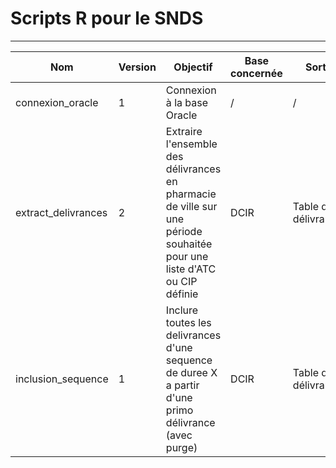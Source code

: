 # Scripts R pour le SNDS  

___


| Nom |  Version |Objectif | Base concernée | Sortie | Requirements | Dernière Maj |
|-----|----------|---------|----------------|--------|--------------|-----|
| connexion_oracle | 1 | Connexion à la base Oracle | / | / | / | 08/04/2025 |
| extract_delivrances| 2 |Extraire l'ensemble des délivrances en pharmacie de ville sur une période souhaitée pour une liste d'ATC ou CIP définie | DCIR | Table de délivrances | connexion_oracle.R | 08/04/2025 |
| inclusion_sequence | 1 | Inclure toutes les delivrances d'une sequence de duree X a partir d'une primo délivrance (avec purge) | DCIR | Table de délivrances | connexion_oracle.R | 09/04/2025 |

